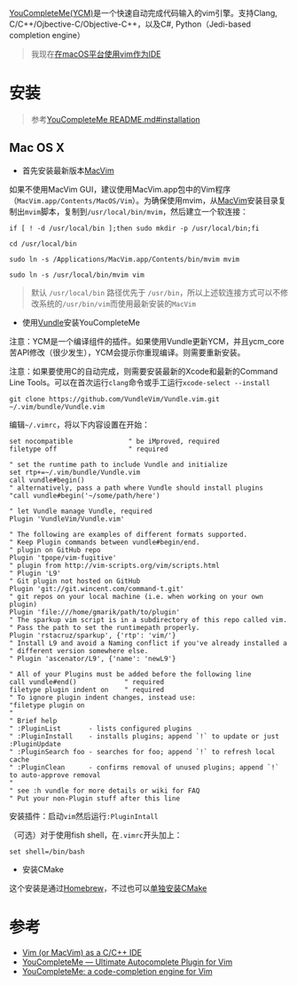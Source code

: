 [YouCompleteMe(YCM)](http://www.alexeyshmalko.com/2014/youcompleteme-ultimate-autocomplete-plugin-for-vim/)是一个快速自动完成代码输入的vim引擎。支持Clang, C/C++/Ojbective-C/Objective-C++，以及C#, Python（Jedi-based completion engine）

> 我现在[在macOS平台使用vim作为IDE](using_vim_as_ide_in_macos)

# 安装

> 参考[YouCompleteMe README.md#installation](https://github.com/Valloric/YouCompleteMe/blob/master/README.md#installation)

## Mac OS X

* 首先安装最新版本[MacVim](https://github.com/macvim-dev/macvim/releases)

如果不使用MacVim GUI，建议使用MacVim.app包中的Vim程序（`MacVim.app/Contents/MacOS/Vim`）。为确保使用mvim，从[MacVim](https://github.com/macvim-dev/macvim/releases)安装目录复制出`mvim`脚本，复制到`/usr/local/bin/mvim`，然后建立一个软连接：

```
if [ ! -d /usr/local/bin ];then sudo mkdir -p /usr/local/bin;fi

cd /usr/local/bin

sudo ln -s /Applications/MacVim.app/Contents/bin/mvim mvim

sudo ln -s /usr/local/bin/mvim vim
```

> 默认 `/usr/local/bin` 路径优先于 `/usr/bin`，所以上述软连接方式可以不修改系统的`/usr/bin/vim`而使用最新安装的`MacVim`

* 使用[Vundle](https://github.com/VundleVim/Vundle.vim#about)安装YouCompleteMe

注意：YCM是一个编译组件的插件。如果使用Vundle更新YCM，并且ycm_core苦API修改（很少发生），YCM会提示你重现编译。则需要重新安装。

注意：如果要使用C的自动完成，则需要安装最新的Xcode和最新的Command Line Tools。可以在首次运行`clang`命令或手工运行`xcode-select --install`

```
git clone https://github.com/VundleVim/Vundle.vim.git ~/.vim/bundle/Vundle.vim
```

编辑`~/.vimrc`，将以下内容设置在开始：

```
set nocompatible              " be iMproved, required
filetype off                  " required

" set the runtime path to include Vundle and initialize
set rtp+=~/.vim/bundle/Vundle.vim
call vundle#begin()
" alternatively, pass a path where Vundle should install plugins
"call vundle#begin('~/some/path/here')

" let Vundle manage Vundle, required
Plugin 'VundleVim/Vundle.vim'

" The following are examples of different formats supported.
" Keep Plugin commands between vundle#begin/end.
" plugin on GitHub repo
Plugin 'tpope/vim-fugitive'
" plugin from http://vim-scripts.org/vim/scripts.html
" Plugin 'L9'
" Git plugin not hosted on GitHub
Plugin 'git://git.wincent.com/command-t.git'
" git repos on your local machine (i.e. when working on your own plugin)
Plugin 'file:///home/gmarik/path/to/plugin'
" The sparkup vim script is in a subdirectory of this repo called vim.
" Pass the path to set the runtimepath properly.
Plugin 'rstacruz/sparkup', {'rtp': 'vim/'}
" Install L9 and avoid a Naming conflict if you've already installed a
" different version somewhere else.
" Plugin 'ascenator/L9', {'name': 'newL9'}

" All of your Plugins must be added before the following line
call vundle#end()            " required
filetype plugin indent on    " required
" To ignore plugin indent changes, instead use:
"filetype plugin on
"
" Brief help
" :PluginList       - lists configured plugins
" :PluginInstall    - installs plugins; append `!` to update or just :PluginUpdate
" :PluginSearch foo - searches for foo; append `!` to refresh local cache
" :PluginClean      - confirms removal of unused plugins; append `!` to auto-approve removal
"
" see :h vundle for more details or wiki for FAQ
" Put your non-Plugin stuff after this line
```

安装插件：启动`vim`然后运行`:PluginIntall`

（可选）对于使用fish shell，在`.vimrc`开头加上：

```
set shell=/bin/bash
```

* 安装CMake

这个安装是通过[Homebrew](http://brew.sh/)，不过也可以[单独安装CMake](https://cmake.org/download/)

# 参考

* [Vim (or MacVim) as a C/C++ IDE](http://urinieto.com/2014/09/vim-or-macvim-as-a-c-ide/)
* [YouCompleteMe — Ultimate Autocomplete Plugin for Vim](http://www.alexeyshmalko.com/2014/youcompleteme-ultimate-autocomplete-plugin-for-vim/)
* [YouCompleteMe: a code-completion engine for Vim](https://github.com/Valloric/YouCompleteMe/blob/master/README.md#installation)